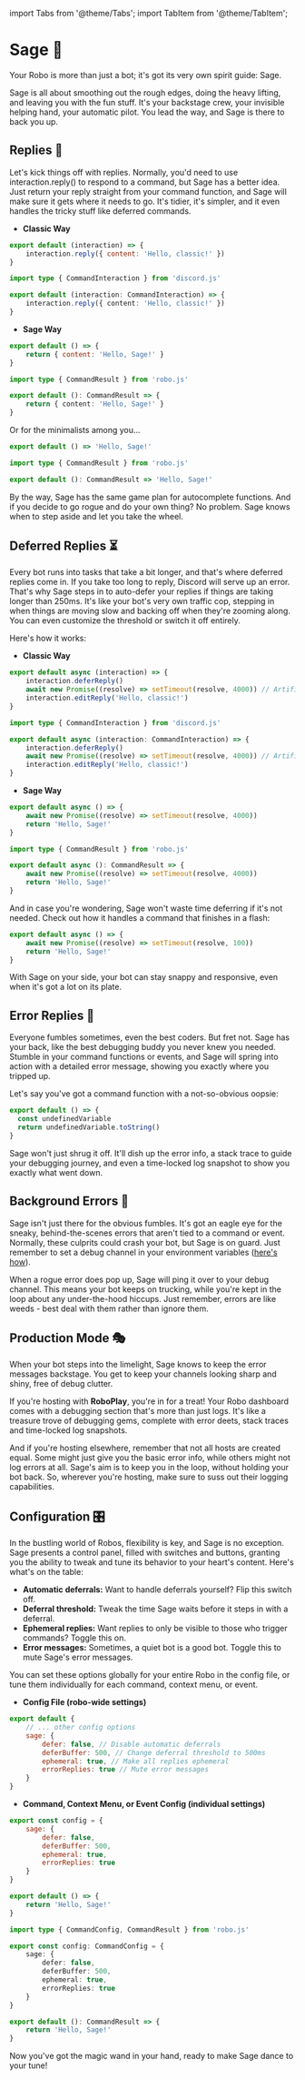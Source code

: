 import Tabs from '@theme/Tabs';
import TabItem from '@theme/TabItem';

# Sage 🔮

Your Robo is more than just a bot; it's got its very own spirit guide: Sage.

Sage is all about smoothing out the rough edges, doing the heavy lifting, and leaving you with the fun stuff. It's your backstage crew, your invisible helping hand, your automatic pilot. You lead the way, and Sage is there to back you up.

## Replies 📩

Let's kick things off with replies. Normally, you'd need to use interaction.reply() to respond to a command, but Sage has a better idea. Just return your reply straight from your command function, and Sage will make sure it gets where it needs to go. It's tidier, it's simpler, and it even handles the tricky stuff like deferred commands.

- **Classic Way**

<Tabs groupId="examples-script">
<TabItem value="js" label="Javascript">

```javascript showLineNumbers title="/src/commands/hello.js"
export default (interaction) => {
	interaction.reply({ content: 'Hello, classic!' })
}
```

</TabItem>
<TabItem value="ts" label="Typescript">

```typescript showLineNumbers title="/src/commands/hello.ts"
import type { CommandInteraction } from 'discord.js'

export default (interaction: CommandInteraction) => {
	interaction.reply({ content: 'Hello, classic!' })
}
```

</TabItem>
</Tabs>

- **Sage Way**

<Tabs groupId="examples-script">
<TabItem value="js" label="Javascript">

```javascript showLineNumbers title="/src/commands/hello.js"
export default () => {
	return { content: 'Hello, Sage!' }
}
```

</TabItem>
<TabItem value="ts" label="Typescript">

```typescript showLineNumbers title="/src/commands/hello.ts"
import type { CommandResult } from 'robo.js'

export default (): CommandResult => {
	return { content: 'Hello, Sage!' }
}
```

</TabItem>
</Tabs>

Or for the minimalists among you...

<Tabs groupId="examples-script">
<TabItem value="js" label="Javascript">

```javascript showLineNumbers title="/src/commands/hello.js"
export default () => 'Hello, Sage!'
```

</TabItem>

<TabItem value="ts" label="Typescript">

```typescript showLineNumbers title="/src/commands/hello.ts"
import type { CommandResult } from 'robo.js'

export default (): CommandResult => 'Hello, Sage!'
```

</TabItem>
</Tabs>

By the way, Sage has the same game plan for autocomplete functions. And if you decide to go rogue and do your own thing? No problem. Sage knows when to step aside and let you take the wheel.

## Deferred Replies ⏳

Every bot runs into tasks that take a bit longer, and that's where deferred replies come in. If you take too long to reply, Discord will serve up an error. That's why Sage steps in to auto-defer your replies if things are taking longer than 250ms. It's like your bot's very own traffic cop, stepping in when things are moving slow and backing off when they're zooming along. You can even customize the threshold or switch it off entirely.

Here's how it works:

- **Classic Way**

<Tabs groupId="examples-script">
<TabItem value="js" label="Javascript">

```javascript showLineNumbers title="/src/commands/hello.js"
export default async (interaction) => {
	interaction.deferReply()
	await new Promise((resolve) => setTimeout(resolve, 4000)) // Artificial delay
	interaction.editReply('Hello, classic!')
}
```

</TabItem>
<TabItem value="ts" label="Typescript">

```typescript showLineNumbers title="/src/commands/hello.ts"
import type { CommandInteraction } from 'discord.js'

export default async (interaction: CommandInteraction) => {
	interaction.deferReply()
	await new Promise((resolve) => setTimeout(resolve, 4000)) // Artificial delay
	interaction.editReply('Hello, classic!')
}
```

</TabItem>
</Tabs>

- **Sage Way**

<Tabs groupId="examples-script">
<TabItem value="js" label="Javascript">

```javascript showLineNumbers title="/src/commands/hello.js"
export default async () => {
	await new Promise((resolve) => setTimeout(resolve, 4000))
	return 'Hello, Sage!'
}
```

</TabItem>
<TabItem value="ts" label="Typescript">

```typescript showLineNumbers title="/src/commands/hello.ts"
import type { CommandResult } from 'robo.js'

export default async (): CommandResult => {
	await new Promise((resolve) => setTimeout(resolve, 4000))
	return 'Hello, Sage!'
}
```

</TabItem>
</Tabs>

And in case you're wondering, Sage won't waste time deferring if it's not needed. Check out how it handles a command that finishes in a flash:

```javascript showLineNumbers title="/src/commands/hello.js"
export default async () => {
	await new Promise((resolve) => setTimeout(resolve, 100))
	return 'Hello, Sage!'
}
```

With Sage on your side, your bot can stay snappy and responsive, even when it's got a lot on its plate.

## Error Replies 🚨

Everyone fumbles sometimes, even the best coders. But fret not. Sage has your back, like the best debugging buddy you never knew you needed. Stumble in your command functions or events, and Sage will spring into action with a detailed error message, showing you exactly where you tripped up.

Let's say you've got a command function with a not-so-obvious oopsie:

```javascript showLineNumbers title="/src/commands/whoooops.js"
export default () => {
  const undefinedVariable
  return undefinedVariable.toString()
}
```

Sage won't just shrug it off. It'll dish up the error info, a stack trace to guide your debugging journey, and even a time-locked log snapshot to show you exactly what went down.

## Background Errors 🌌

Sage isn't just there for the obvious fumbles. It's got an eagle eye for the sneaky, behind-the-scenes errors that aren't tied to a command or event. Normally, these culprits could crash your bot, but Sage is on guard. Just remember to set a debug channel in your environment variables ([here's how](/docs/basics/secrets)).

When a rogue error does pop up, Sage will ping it over to your debug channel. This means your bot keeps on trucking, while you're kept in the loop about any under-the-hood hiccups. Just remember, errors are like weeds - best deal with them rather than ignore them.

## Production Mode 🎭

When your bot steps into the limelight, Sage knows to keep the error messages backstage. You get to keep your channels looking sharp and shiny, free of debug clutter.

If you're hosting with **RoboPlay**, you're in for a treat! Your Robo dashboard comes with a debugging section that's more than just logs. It's like a treasure trove of debugging gems, complete with error deets, stack traces and time-locked log snapshots.

And if you're hosting elsewhere, remember that not all hosts are created equal. Some might just give you the basic error info, while others might not log errors at all. Sage's aim is to keep you in the loop, without holding your bot back. So, wherever you're hosting, make sure to suss out their logging capabilities.

## Configuration 🎛️

In the bustling world of Robos, flexibility is key, and Sage is no exception. Sage presents a control panel, filled with switches and buttons, granting you the ability to tweak and tune its behavior to your heart's content. Here's what's on the table:

- **Automatic deferrals:** Want to handle deferrals yourself? Flip this switch off.
- **Deferral threshold:** Tweak the time Sage waits before it steps in with a deferral.
- **Ephemeral replies:** Want replies to only be visible to those who trigger commands? Toggle this on.
- **Error messages:** Sometimes, a quiet bot is a good bot. Toggle this to mute Sage's error messages.

You can set these options globally for your entire Robo in the config file, or tune them individually for each command, context menu, or event.

- **Config File (robo-wide settings)**

```javascript showLineNumbers title="/config/robo.mjs"
export default {
	// ... other config options
	sage: {
		defer: false, // Disable automatic deferrals
		deferBuffer: 500, // Change deferral threshold to 500ms
		ephemeral: true, // Make all replies ephemeral
		errorReplies: true // Mute error messages
	}
}
```

- **Command, Context Menu, or Event Config (individual settings)**

<Tabs groupId="examples-script">
<TabItem value="js" label="Javascript">

```javascript showLineNumbers title="/src/commands/hello.js" {2-7}
export const config = {
	sage: {
		defer: false,
		deferBuffer: 500,
		ephemeral: true,
		errorReplies: true
	}
}

export default () => {
	return 'Hello, Sage!'
}
```

</TabItem>
<TabItem value="ts" label="Typescript">

```typescript showLineNumbers title="/src/commands/hello.ts" {4-9}
import type { CommandConfig, CommandResult } from 'robo.js'

export const config: CommandConfig = {
	sage: {
		defer: false,
		deferBuffer: 500,
		ephemeral: true,
		errorReplies: true
	}
}

export default (): CommandResult => {
	return 'Hello, Sage!'
}
```

</TabItem>
</Tabs>

Now you've got the magic wand in your hand, ready to make Sage dance to your tune!
